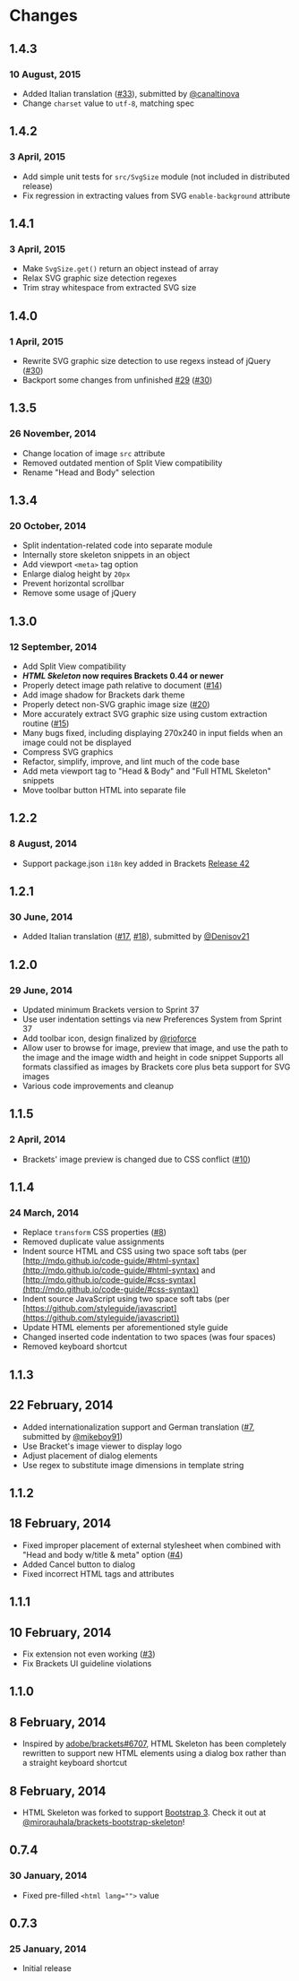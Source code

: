 # Changes #

## 1.4.3 ##
### 10 August, 2015 ###
* Added Italian translation ([#33](https://github.com/le717/brackets-html-skeleton/pull/33)), submitted by [@canaltinova](https://github.com/canaltinova)
* Change `charset` value to `utf-8`, matching spec

## 1.4.2 ##
### 3 April, 2015 ###
* Add simple unit tests for `src/SvgSize` module (not included in distributed release)
* Fix regression in extracting values from SVG `enable-background` attribute

## 1.4.1 ##
### 3 April, 2015 ###
* Make `SvgSize.get()` return an object instead of array
* Relax SVG graphic size detection regexes
* Trim stray whitespace from extracted SVG size

## 1.4.0 ##
### 1 April, 2015 ###
* Rewrite SVG graphic size detection to use regexs instead of jQuery ([#30](https://github.com/le717/brackets-html-skeleton/issues/30))
* Backport some changes from unfinished [#29](https://github.com/le717/brackets-html-skeleton/issues/29) ([#30](https://github.com/le717/brackets-html-skeleton/issues/30))

## 1.3.5 ##
### 26 November, 2014 ###
* Change location of image `src` attribute
* Removed outdated mention of Split View compatibility
* Rename "Head and Body" selection

## 1.3.4 ##
### 20 October, 2014 ###
* Split indentation-related code into separate module
* Internally store skeleton snippets in an object
* Add viewport `<meta>` tag option
* Enlarge dialog height by `20px`
* Prevent horizontal scrollbar
* Remove some usage of jQuery

## 1.3.0 ##
### 12 September, 2014 ###
* Add Split View compatibility
* **_HTML Skeleton_ now requires Brackets 0.44 or newer**
* Properly detect image path relative to document ([#14](https://github.com/le717/brackets-html-skeleton/issues/14))
* Add image shadow for Brackets dark theme
* Properly detect non-SVG graphic image size ([#20](https://github.com/le717/brackets-html-skeleton/issues/20))
* More accurately extract SVG graphic size using custom extraction routine ([#15](https://github.com/le717/brackets-html-skeleton/issues/15))
* Many bugs fixed, including displaying 270x240 in input fields when an image could not be displayed
* Compress SVG graphics
* Refactor, simplify, improve, and lint much of the code base
* Add meta viewport tag to "Head & Body" and "Full HTML Skeleton" snippets
* Move toolbar button HTML into separate file

## 1.2.2 ##
### 8 August, 2014 ##
* Support package.json `i18n` key added in Brackets [Release 42](https://github.com/adobe/brackets/wiki/Release-Notes:-0.42#newimproved-extensibility-apis)

## 1.2.1 ##
### 30 June, 2014 ##
* Added Italian translation ([#17](https://github.com/le717/brackets-html-skeleton/issues/17), [#18](https://github.com/le717/brackets-html-skeleton/issues/18)), submitted by [@Denisov21](https://github.com/Denisov21)

## 1.2.0 ##
### 29 June, 2014 ##
* Updated minimum Brackets version to Sprint 37
* Use user indentation settings via new Preferences System from Sprint 37
* Add toolbar icon, design finalized by [@rioforce](https://github.com/rioforce)
* Allow user to browse for image, preview that image, and use the path to the image and the image width and height in code snippet
Supports all formats classified as images by Brackets core plus beta support for SVG images
* Various code improvements and cleanup

## 1.1.5 ##
### 2 April, 2014 ###
* Brackets' image preview is changed due to CSS conflict ([#10](https://github.com/le717/brackets-html-skeleton/issues/10))

## 1.1.4 ##
### 24 March, 2014 ###
* Replace `transform` CSS properties ([#8](https://github.com/le717/brackets-html-skeleton/issues/8))
* Removed duplicate value assignments
* Indent source HTML and CSS using two space soft tabs (per [http://mdo.github.io/code-guide/#html-syntax](http://mdo.github.io/code-guide/#html-syntax) and [http://mdo.github.io/code-guide/#css-syntax](http://mdo.github.io/code-guide/#css-syntax))
* Indent source JavaScript using two space soft tabs (per [https://github.com/styleguide/javascript](https://github.com/styleguide/javascript))
* Update HTML elements per aforementioned style guide
* Changed inserted code indentation to two spaces (was four spaces)
* Removed keyboard shortcut

## 1.1.3 ##
## 22 February, 2014 ##
* Added internationalization support and German translation ([#7](https://github.com/le717/brackets-html-skeleton/issues/7), submitted by [@mikeboy91](https://github.com/mikeboy917))
* Use Bracket's image viewer to display logo
* Adjust placement of dialog elements
* Use regex to substitute image dimensions in template string

## 1.1.2 ##
## 18 February, 2014 ##
* Fixed improper placement of external stylesheet when combined with "Head and body w/title & meta" option ([#4](https://github.com/le717/brackets-html-skeleton/issues/4))
* Added Cancel button to dialog
* Fixed incorrect HTML tags and attributes

## 1.1.1 ##
## 10 February, 2014 ##
* Fix extension not even working ([#3](https://github.com/le717/brackets-html-skeleton/issues/3))
* Fix Brackets UI guideline violations

## 1.1.0 ##
## 8 February, 2014 ##
* Inspired by [adobe/brackets#6707](https://github.com/adobe/brackets/issues/6707), HTML Skeleton has been completely rewritten
to support new HTML elements using a dialog box rather than a straight keyboard shortcut

## 8 February, 2014 ##
* HTML Skeleton was forked to support [Bootstrap 3](http://getbootstrap.com/). Check it out at [@mirorauhala/brackets-bootstrap-skeleton](https://github.com/mirorauhala/brackets-bootstrap-skeleton)!

## 0.7.4 ##
### 30 January, 2014 ###
 * Fixed pre-filled `<html lang="">` value

## 0.7.3 ##
### 25 January, 2014 ###
* Initial release
